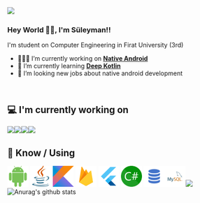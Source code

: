 <img src='https://user-images.githubusercontent.com/25854605/87244476-65080280-c446-11ea-8b2a-958d50b07950.gif' width=800/>

### Hey World 👋🏽, I'm Süleyman!!
I'm student on Computer Engineering in Firat University (3rd)
- 👨🏽‍💻 I’m currently working on **[Native Android](https://github.com/android "ANDROID")**
- 🌱 I’m currently learning **[Deep Kotlin](https://kotlinlang.org/ "Deep Kotlin")**
- 👯 I’m looking new jobs about native android development
<br>

## 💻 I'm currently working on

<a href="https://developer.android.com/" target="_blank"><img src="https://www.vectorlogo.zone/logos/android/android-ar21.svg"></a><a href="https://firebase.google.com/" target="_blank"><img src="https://www.vectorlogo.zone/logos/firebase/firebase-ar21.svg"></a><img src="https://www.vectorlogo.zone/logos/java/java-ar21.svg"></code><img src="https://www.vectorlogo.zone/logos/kotlinlang/kotlinlang-ar21.svg">
<br/>

## 🧠 Know / Using
<img src="https://github.com/github/explore/blob/master/topics/android/android.png?raw=true" height="48" /> <img src="https://github.com/github/explore/blob/master/topics/java/java.png?raw=true" height="48" /> <img src="https://github.com/github/explore/blob/master/topics/kotlin/kotlin.png?raw=true" height="48" /> <img src="https://github.com/github/explore/blob/master/topics/firebase/firebase.png?raw=true" height="48" /> <img src="https://github.com/github/explore/blob/master/topics/flutter/flutter.png?raw=true" height="48">   <img src="https://github.com/github/explore/blob/master/topics/csharp/csharp.png?raw=true" height="48" /> <img src="https://github.com/github/explore/blob/master/topics/sql/sql.png?raw=true" height="48" /><img src="https://github.com/github/explore/blob/master/topics/mysql/mysql.png?raw=true" height="48" /><img src="https://upload.wikimedia.org/wikipedia/commons/thumb/c/c2/Adobe_XD_CC_icon.svg/1051px-Adobe_XD_CC_icon.svg.png" height="48" />
<br/>
![Anurag's github stats](https://github-readme-stats.vercel.app/api?username=iamcodder&show_icons=true)
